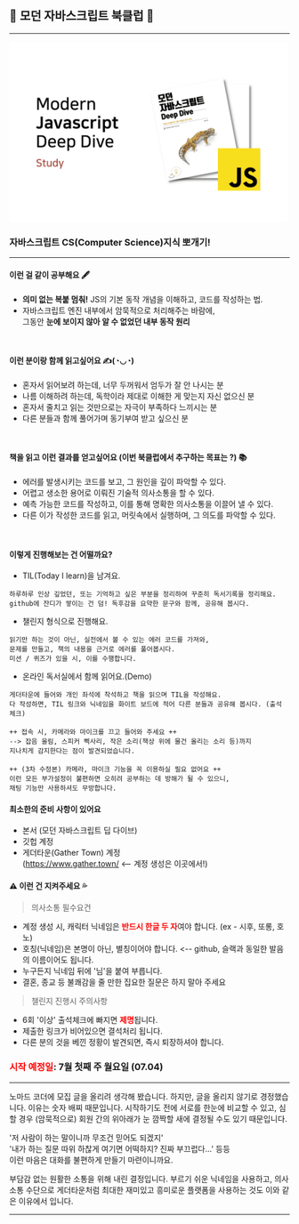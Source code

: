 ## 🧐 모던 자바스크립트 북클럽 💬

---

<p style="display: flex; justifycontent: center; align-item: center;">
<img src="./read_src/client_img/JS 딥 다이브 스터디 표지.png" width="500"/>
</p>

### 자바스크립트 CS(Computer Science)지식 뽀개기!

---

#### 이런 걸 같이 공부해요 🖋

- <strong>의미 없는 복붙 멈춰!</strong> JS의 기본 동작 개념을 이해하고, 코드를 작성하는 법.
- 자바스크립트 엔진 내부에서 암묵적으로 처리해주는 바람에, </br>
  그동안 <strong>눈에 보이지 않아 알 수 없었던 내부 동작 원리</strong>

</br>

#### 이런 분이랑 함께 읽고싶어요 ✍(◔◡◔)

- 혼자서 읽어보려 하는데, 너무 두꺼워서 엄두가 잘 안 나시는 분
- 나름 이해하려 하는데, 독학이라 제대로 이해한 게 맞는지 자신 없으신 분
- 혼자서 줄치고 읽는 것만으로는 자극이 부족하다 느끼시는 분
- 다른 분들과 함께 풀어가며 동기부여 받고 싶으신 분

</br>

#### 책을 읽고 이런 결과를 얻고싶어요 (이번 북클럽에서 추구하는 목표는 ?) 📚

- 에러를 발생시키는 코드를 보고, 그 원인을 깊이 파악할 수 있다.
- 어렵고 생소한 용어로 이뤄진 기술적 의사소통을 할 수 있다.
- 예측 가능한 코드를 작성하고, 이를 통해 명확한 의사소통을 이끌어 낼 수 있다.
- 다른 이가 작성한 코드를 읽고, 머릿속에서 실행하며, 그 의도를 파악할 수 있다.

</br>

#### 이렇게 진행해보는 건 어떨까요?

- TIL(Today I learn)을 남겨요.

```
하루하루 인상 깊었던, 또는 기억하고 싶은 부분을 정리하여 꾸준히 독서기록을 정리해요.
github에 잔디가 쌓이는 건 덤! 독후감을 요약한 문구와 함께, 공유해 봅시다.
```

- 챌린지 형식으로 진행해요.

```
읽기만 하는 것이 아닌, 실전에서 볼 수 있는 에러 코드를 가져와,
문제를 만들고, 책의 내용을 근거로 에러를 풀어봅시다.
미션 / 퀴즈가 있을 시, 이를 수행합니다.
```

- 온라인 독서실에서 함께 읽어요.(Demo)
```
게더타운에 들어와 개인 좌석에 착석하고 책을 읽으며 TIL을 작성해요. 
다 작성하면, TIL 링크와 닉네임을 화이트 보드에 적어 다른 분들과 공유해 봅시다. (출석 체크) 

++ 접속 시, 카메라와 마이크를 끄고 들어와 주세요 ++
--> 잡음 울림, 스피커 삑사리, 작은 소리(책상 위에 물건 올리는 소리 등)까지
지나치게 감지한다는 점이 발견되었습니다.

++ (3차 수정본) 카메라, 마이크 기능을 꼭 이용하실 필요 없어요 ++
이런 모든 부가설정이 불편하면 오히려 공부하는 데 방해가 될 수 있으니,
채팅 기능만 사용하셔도 무방합니다.
```

#### 최소한의 준비 사항이 있어요

- 본서 (모던 자바스크립트 딥 다이브)
- 깃헙 계정
- 게더타운(Gather Town) 계정 </br>
(https://www.gather.town/ <-- 계정 생성은 이곳에서!)

#### ⚠ 이런 건 지켜주세요 💦

> 의사소통 필수요건
- 계정 생성 시, 캐릭터 닉네임은 <strong style="color: red;">반드시 한글 두 자</strong>여야 합니다. (ex - 시후, 또롱, 호노)
- 호칭(닉네임)은 본명이 아닌, 별칭이어야 합니다. <-- github, 슬랙과 동일한 발음의 이름이어도 됩니다.
- 누구든지 닉네임 뒤에 '님'을 붙여 부릅니다.
- 결혼, 종교 등 불쾌감을 줄 만한 집요한 질문은 하지 말아 주세요

> 챌린지 진행시 주의사항
- 6회 '이상' 출석체크에 빠지면 <strong style="color: red;">제명</strong>됩니다.
- 제출한 링크가 비어있으면 결석처리 됩니다. 
- 다른 분의 것을 베낀 정황이 발견되면, 즉시 퇴장하셔야 합니다.

<h3><span style="color: red;">시작 예정일</span>: 7월 첫째 주 월요일 (07.04)</h3>

---
노마드 코더에 모집 글을 올리려 생각해 봤습니다. 하지만, 글을 올리지 않기로 경정했습니다. 이유는 숫자 배찌 때문입니다. 시작하기도 전에 서로를 한눈에 비교할 수 있고, 심할 경우 (암묵적으로) 회원 간의 위아래가 눈 깜짝할 새에 결정될 수도 있기 때문입니다. 
</br>

'저 사람이 하는 말이니까 무조건 믿어도 되겠지'</br>
'내가 하는 질문 따위 하찮게 여기면 어떡하지? 진짜 부끄럽다...' 등등</br>
이런 마음은 대화를 불편하게 만들기 마련이니까요.
</br>

부담감 없는 원활한 소통을 위해 내린 결정입니다. 부르기 쉬운 닉네임을 사용하고, 의사소통 수단으로 게더타운처럼 최대한 재미있고 흥미로운 플랫폼을 사용하는 것도 이와 같은 이유에서 입니다.

---

<!--자바스크립트를 이용한 앱을 만들면서, 이런 궁금증이 든 적 없는가? </br>
'어떻게 쓰는 지는 알겠다만, 이 깡통이 어떻게 내가 작성한 스크립트를 읽고 실행하는 거지?'</br>
마치, 전구를 어떻게 켜는지는 알지만, 내부 동작 원리를 자세히 알지는 못하는 느낌.</br>
</br>
하지만 처음부터 끝까지 혼자서 공부하기는 무모한 분량이다.</br>
-->
